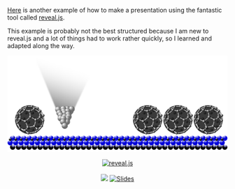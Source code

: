 

[Here](https://hexanders.github.io/Phd_presentaion/) is another example of how to make a presentation using the fantastic tool called [reveal.js](https://revealjs.com/). 

This example is probably not the best structured because I am new to reveal.js and a lot of things had to work rather quickly, so I learned and adapted along the way. 

<p align="center">
<img src="https://github.com/Hexanders/Phd_presentaion/blob/gh-pages/pictures/Opening/title_page_oppening.svg">
</p>

<p align="center">
  <a href="https://revealjs.com">
  <img src="https://hakim-static.s3.amazonaws.com/reveal-js/logo/v1/reveal-black-text-sticker.png" alt="reveal.js" width="500">
  </a>
  <br><br>
  <a href="https://github.com/hakimel/reveal.js/actions"><img src="https://github.com/hakimel/reveal.js/workflows/tests/badge.svg"></a>
  <a href="https://slides.com/"><img src="https://s3.amazonaws.com/static.slid.es/images/slides-github-banner-320x40.png?1" alt="Slides" width="160" height="20"></a>
</p>


